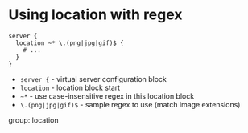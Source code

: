 # Using location with regex

```nginx
server {
  location ~* \.(png|jpg|gif)$ {
    # ...
  }
}
```

- `server {` - virtual server configuration block
- `location` - location block start
- `~*` - use case-insensitive regex in this location block
- `\.(png|jpg|gif)$` - sample regex to use (match image extensions)

group: location


